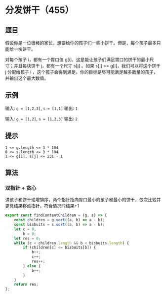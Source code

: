 # 分发饼干（455）

## 题目

假设你是一位很棒的家长，想要给你的孩子们一些小饼干。但是，每个孩子最多只能给一块饼干。

对每个孩子 i，都有一个胃口值 g[i]，这是能让孩子们满足胃口的饼干的最小尺寸；并且每块饼干 j，都有一个尺寸 s[j] 。如果 s[j] >= g[i]，我们可以将这个饼干 j 分配给孩子 i ，这个孩子会得到满足。你的目标是尽可能满足越多数量的孩子，并输出这个最大数值。

## 示例

输入: `g = [1,2,3]`, `s = [1,1]`
输出: `1`

输入: `g = [1,2]`, `s = [1,2,3]`
输出: `2`

## 提示

```
1 <= g.length <= 3 * 104
0 <= s.length <= 3 * 104
1 <= g[i], s[j] <= 231 - 1
```

## 算法

### 双指针 + 贪心

讲孩子和饼干递增排序，两个指针指向胃口最小的孩子和最小的饼干，依次比较并更具结果移动指针，符合情况时结果+1

```js
export const findContentChildren = (g, s) => {
	const children = g.sort((a, b) => a - b);
	const bisbuits = s.sort((a, b) => a - b);
	let c = 0,
		b = 0;
	let res = 0;
	while (c < children.length && b < bisbuits.length) {
		if (children[c] <= bisbuits[b]) {
			b++;
			c++;
			res++;
		} else {
			b++;
		}
	}
	return res;
};
```